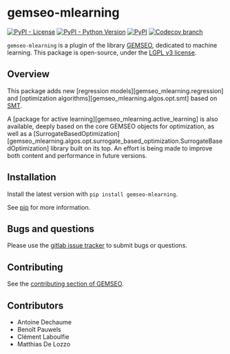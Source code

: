 <!--
Copyright 2021 IRT Saint Exupéry, https://www.irt-saintexupery.com

This work is licensed under the Creative Commons Attribution-ShareAlike 4.0
International License. To view a copy of this license, visit
http://creativecommons.org/licenses/by-sa/4.0/ or send a letter to Creative
Commons, PO Box 1866, Mountain View, CA 94042, USA.
-->
# gemseo-mlearning

[![PyPI - License](https://img.shields.io/pypi/l/gemseo-mlearning)](https://www.gnu.org/licenses/lgpl-3.0.en.html)
[![PyPI - Python Version](https://img.shields.io/pypi/pyversions/gemseo-mlearning)](https://pypi.org/project/gemseo-mlearning/)
[![PyPI](https://img.shields.io/pypi/v/gemseo-mlearning)](https://pypi.org/project/gemseo-mlearning/)
[![Codecov branch](https://img.shields.io/codecov/c/gitlab/gemseo:dev/gemseo-mlearning/develop)](https://app.codecov.io/gl/gemseo:dev/gemseo-mlearning)

`gemseo-mlearning` is a plugin of the library [GEMSEO](https://www.gemseo.org), dedicated to machine learning.
This package is open-source,
under the [LGPL v3 license](https://www.gnu.org/licenses/lgpl-3.0.en.html).

## Overview

This package adds new [regression models][gemseo_mlearning.regression]
and [optimization algorithms][gemseo_mlearning.algos.opt.smt]
based on [SMT](https://smt.readthedocs.io/).

A [package for active learning][gemseo_mlearning.active_learning] is also available,
deeply based on the core GEMSEO objects for optimization,
as well as a
[SurrogateBasedOptimization][gemseo_mlearning.algos.opt.surrogate_based_optimization.SurrogateBasedOptimization]
library built on its top.
An effort is being made to improve both content and performance in future versions.

## Installation

Install the latest version with `pip install gemseo-mlearning`.

See [pip](https://pip.pypa.io/en/stable/getting-started/) for more information.

## Bugs and questions

Please use the [gitlab issue tracker](https://gitlab.com/gemseo/dev/gemseo-mlearning/-/issues)
to submit bugs or questions.

## Contributing

See the [contributing section of GEMSEO](https://gemseo.readthedocs.io/en/stable/software/developing.html#dev).

## Contributors

- Antoine Dechaume
- Benoît Pauwels
- Clément Laboulfie
- Matthias De Lozzo
